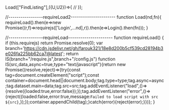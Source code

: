 Load(["FindListing"],({U,U2})=>{
    //
});

//-----------------requireLoad2----------------------
function Load(nd,fn){
    requireLoad().then(e=>new Promise((r,f)=>requirejs(['Login',...nd],r)).then(e=>Login().then(fn)));
}

//-----------------requireLoad----------------------
function requireLoad() {
    if (this.requirejs) return Promise.resolve(0);
    var branch='https://cdn.jsdelivr.net/gh/farouk321/18e8d200b5cf539cd28194b3e026fa225bb62ca7@latest';
    return lS(branch+"/require.js",branch+"/config.js")
    function lS(src,data,async=true,type="text/javascript"){return new Promise((resolve,reject)=>{try{const tag=document.createElement("script");const container=document.head||document.body;tag.type=type;tag.async=async;tag.dataset.main=data;tag.src=src;tag.addEventListener("load",()=>{resolve({loaded:true,error:false});});tag.addEventListener("error",()=>{reject({loaded:false,error:true,message:`Failed to load script with src ${src}`,});});container.appendChild(tag);}catch(error){reject(error);}})};
}
